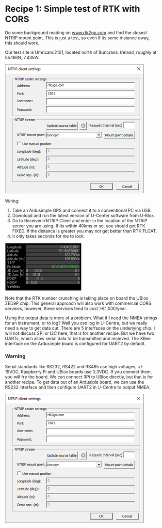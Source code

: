 # Recipe 1: Simple test of RTK with CORS

Do some background reading on www.rtk2go.com and find the closest NTRIP mount point. 
This is just a test, so even if its some distance away, this should work.

Our test site is Umricam:2101, located north of Buncrana, Ireland, roughly at 55.166N, 7.435W.

![](NTRIPClient.jpg)

Wiring:
1. Take an Ardusimple GPS and connect it to a conventional PC via USB.
2. Download and run the latest version of U-Center software from U-Blox.
3. Go to Receiver->NTRIP Client and enter in the location of the NTRIP server you are using. If its within 40kms or so, you should get RTK FIXED. If the distance is greater you may not get better than RTK FLOAT.
4. It only takes seconds for me to lock.

![](NTRIPClientData.jpg)

Note that the RTK number crunching is taking place on board the UBlox ZED9P chip.
This general approach will also work with commercial CORS services, however, these services tend to cost >€1,000/year.

Using the output data is more of a problem. What if I need the NMEA strings for an instrument, or to log? Well you can log in U-Centre, but we really need a way to get data out. There are 5 interfaces on the underlying chip. I will not discuss SPI or I2C here, that is for another recipe. But we have two UARTs, which allow serial data to be transmitted and recieved. The XBee interface on the Ardusimple board is configured for UART2 by default.  

### Warning
Serial standards like RS232, RS422 and RS485 use high voltages, +/- 15VDC. Raspberry Pi and UBlox boards use 3.3VDC. If you connect them, you will fry the board. We can connect RPi to UBlox directly, but that is for another recipe. To get data out of an Ardusiple board, we can use the RS232 interface and then configure UART2 in U-Centre to output NMEA.

![](NTRIPClient.jpg)




